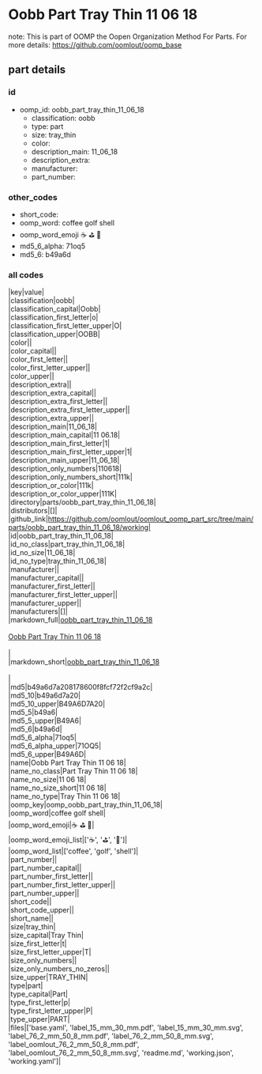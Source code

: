 # Oobb Part Tray Thin 11 06 18  

note: This is part of OOMP the Oopen Organization Method For Parts. For more details: https://github.com/oomlout/oomp_base

##  part details





### id
* oomp_id: oobb_part_tray_thin_11_06_18
  * classification: oobb
  * type: part
  * size: tray_thin
  * color: 
  * description_main: 11_06_18
  * description_extra: 
  * manufacturer: 
  * part_number: 

### other_codes
* short_code: 
* oomp_word: coffee golf shell
* oomp_word_emoji :coffee: :golf: :shell:
* md5_6_alpha: 71oq5
* md5_6: b49a6d

### all codes 
|key|value|  
|classification|oobb|  
|classification_capital|Oobb|  
|classification_first_letter|o|  
|classification_first_letter_upper|O|  
|classification_upper|OOBB|  
|color||  
|color_capital||  
|color_first_letter||  
|color_first_letter_upper||  
|color_upper||  
|description_extra||  
|description_extra_capital||  
|description_extra_first_letter||  
|description_extra_first_letter_upper||  
|description_extra_upper||  
|description_main|11_06_18|  
|description_main_capital|11 06.18|  
|description_main_first_letter|1|  
|description_main_first_letter_upper|1|  
|description_main_upper|11_06_18|  
|description_only_numbers|110618|  
|description_only_numbers_short|111k|  
|description_or_color|111k|  
|description_or_color_upper|111K|  
|directory|parts/oobb_part_tray_thin_11_06_18|  
|distributors|[]|  
|github_link|https://github.com/oomlout/oomlout_oomp_part_src/tree/main/parts/oobb_part_tray_thin_11_06_18/working|  
|id|oobb_part_tray_thin_11_06_18|  
|id_no_class|part_tray_thin_11_06_18|  
|id_no_size|11_06_18|  
|id_no_type|tray_thin_11_06_18|  
|manufacturer||  
|manufacturer_capital||  
|manufacturer_first_letter||  
|manufacturer_first_letter_upper||  
|manufacturer_upper||  
|manufacturers|[]|  
|markdown_full|[oobb_part_tray_thin_11_06_18](https://github.com/oomlout/oomlout_oomp_part_src/tree/main/parts/oobb_part_tray_thin_11_06_18/working)<br>[](https://github.com/oomlout/oomlout_oomp_part_src/tree/main/parts/oobb_part_tray_thin_11_06_18/working)<br>[Oobb Part Tray Thin 11 06 18](https://github.com/oomlout/oomlout_oomp_part_src/tree/main/parts/oobb_part_tray_thin_11_06_18/working)<br><br>|  
|markdown_short|[oobb_part_tray_thin_11_06_18](https://github.com/oomlout/oomlout_oomp_part_src/tree/main/parts/oobb_part_tray_thin_11_06_18/working)<br><br>|  
|md5|b49a6d7a208178600f8fcf72f2cf9a2c|  
|md5_10|b49a6d7a20|  
|md5_10_upper|B49A6D7A20|  
|md5_5|b49a6|  
|md5_5_upper|B49A6|  
|md5_6|b49a6d|  
|md5_6_alpha|71oq5|  
|md5_6_alpha_upper|71OQ5|  
|md5_6_upper|B49A6D|  
|name|Oobb Part Tray Thin 11 06 18|  
|name_no_class|Part Tray Thin 11 06 18|  
|name_no_size|11 06 18|  
|name_no_size_short|11 06 18|  
|name_no_type|Tray Thin 11 06 18|  
|oomp_key|oomp_oobb_part_tray_thin_11_06_18|  
|oomp_word|coffee golf shell|  
|oomp_word_emoji|:coffee: :golf: :shell:|  
|oomp_word_emoji_list|[':coffee:', ':golf:', ':shell:']|  
|oomp_word_list|['coffee', 'golf', 'shell']|  
|part_number||  
|part_number_capital||  
|part_number_first_letter||  
|part_number_first_letter_upper||  
|part_number_upper||  
|short_code||  
|short_code_upper||  
|short_name||  
|size|tray_thin|  
|size_capital|Tray Thin|  
|size_first_letter|t|  
|size_first_letter_upper|T|  
|size_only_numbers||  
|size_only_numbers_no_zeros||  
|size_upper|TRAY_THIN|  
|type|part|  
|type_capital|Part|  
|type_first_letter|p|  
|type_first_letter_upper|P|  
|type_upper|PART|  
|files|['base.yaml', 'label_15_mm_30_mm.pdf', 'label_15_mm_30_mm.svg', 'label_76_2_mm_50_8_mm.pdf', 'label_76_2_mm_50_8_mm.svg', 'label_oomlout_76_2_mm_50_8_mm.pdf', 'label_oomlout_76_2_mm_50_8_mm.svg', 'readme.md', 'working.json', 'working.yaml']|  
